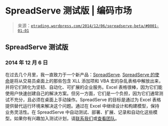 <!--yml

分类：未分类

日期：2024-05-12 19:32:27

-->

# SpreadServe 测试版 | 编码市场

> 来源：[`etrading.wordpress.com/2014/12/06/spreadserve-beta/#0001-01-01`](https://etrading.wordpress.com/2014/12/06/spreadserve-beta/#0001-01-01)

## SpreadServe 测试版

### 2014 年 12 月 6 日

在过去几个月里，我一直致力于一个新产品：[SpreadServe](http://spreadserve.com "SpreadServe"). [SpreadServe 的使命](http://spreadserve.com/about/ "我们的使命")是将从交易员桌面上的那些包含 XLL 添加项和 VBA 宏的杂乱表格中解放出来，并将它们转化为坚韧、自动化、可扩展的企业服务。Excel 表格很棒，因为它们能使用户快速创建自己的解决方案。但另一方面，它们是一个负担，因为它们通常测试不充分，且必须在桌面上手动操作。SpreadServe 的目标是通过为 Excel 表格提供替代运行环境来解决这个问题。通过在 Excel 中继续设计和构建模型，保持业务灵活性。在 SpreadServe 中自动测试、部署、扩展、记录和自动化这些模型。如果你有兴趣加入测试计划，请[联系我们](http://spreadserve.com/contact/ "联系我们")或[查看团队](http://spreadserve.com/about/team/ "团队介绍")。
